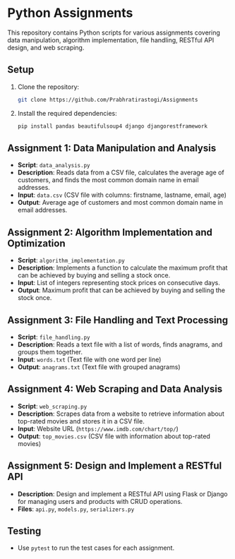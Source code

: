 # Python Assignments

This repository contains Python scripts for various assignments covering data manipulation, algorithm implementation, file handling, RESTful API design, and web scraping.

## Setup

1. Clone the repository:

   ```sh
   git clone https://github.com/Prabhratirastogi/Assignments
   ```

2. Install the required dependencies:

   ```sh
   pip install pandas beautifulsoup4 django djangorestframework
   ```

## Assignment 1: Data Manipulation and Analysis

- **Script**: `data_analysis.py`
- **Description**: Reads data from a CSV file, calculates the average age of customers, and finds the most common domain name in email addresses.
- **Input**: `data.csv` (CSV file with columns: firstname, lastname, email, age)
- **Output**: Average age of customers and most common domain name in email addresses.

## Assignment 2: Algorithm Implementation and Optimization

- **Script**: `algorithm_implementation.py`
- **Description**: Implements a function to calculate the maximum profit that can be achieved by buying and selling a stock once.
- **Input**: List of integers representing stock prices on consecutive days.
- **Output**: Maximum profit that can be achieved by buying and selling the stock once.

## Assignment 3: File Handling and Text Processing

- **Script**: `file_handling.py`
- **Description**: Reads a text file with a list of words, finds anagrams, and groups them together.
- **Input**: `words.txt` (Text file with one word per line)
- **Output**: `anagrams.txt` (Text file with grouped anagrams)

## Assignment 4: Web Scraping and Data Analysis

- **Script**: `web_scraping.py`
- **Description**: Scrapes data from a website to retrieve information about top-rated movies and stores it in a CSV file.
- **Input**: Website URL (`https://www.imdb.com/chart/top/`)
- **Output**: `top_movies.csv` (CSV file with information about top-rated movies)

## Assignment 5: Design and Implement a RESTful API

- **Description**: Design and implement a RESTful API using Flask or Django for managing users and products with CRUD operations.
- **Files**: `api.py`, `models.py`, `serializers.py`



## Testing

- Use `pytest` to run the test cases for each assignment.
